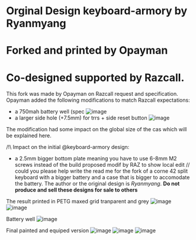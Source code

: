 # Orginal Design keyboard-armory by Ryanmyang
# Forked and printed by Opayman 
# Co-designed supported by Razcall.
This fork was made by Opayman on Razcall request and specification.
Opayman added the following modifications to match Razcall expectations:
  - a 750mah battery well (spec 
![image](https://github.com/Opayman/keyboard-armory-battery-/assets/77932065/44831d98-12bb-48a7-8cf7-853f9304d150)
  - a larger side hole (+7.5mm) for trrs + side reset button
![image](https://github.com/Opayman/keyboard-armory-battery-/assets/77932065/89cd3711-8feb-42e2-8739-8ba924f1f586)


The modification had some impact on the global size of the cas which will be explained here.

/!\ Impact on the initial @keyboard-armory design:
  - a 2.5mm bigger bottom plate meaning you have to use 6-8mm M2 screws instead of the build proposed
modif by RAZ to show local edit
// could you please help write the read me for the fork of a corne 42 split keyboard with a bigger battery and a case that is bigger to accomodate the battery. The author or the original design is _Ryanmyang_.
**Do not produce and sell these designs for sale to others**

The result printed in PETG maxed grid tranparent and grey
![image](https://github.com/Opayman/keyboard-armory-battery-/assets/77932065/b164eb42-a0e6-4a3e-b41e-395fb3550b46)
![image](https://github.com/Opayman/keyboard-armory-battery-/assets/77932065/7b4c7bbe-f106-4b2e-a8a0-4524b4335d05)

Battery well 
![image](https://github.com/Opayman/keyboard-armory-battery-/assets/77932065/8ecf7208-f531-49b2-aaf7-32f6f8258d28)

Final painted and equiped version
![image](https://github.com/Opayman/keyboard-armory-battery-/assets/77932065/7b53ea9d-e4a3-4865-b37b-6714115054a7)
![image](https://github.com/Opayman/keyboard-armory-battery-/assets/77932065/3d280891-50c9-4b3e-a173-70e8a6770e68)
![image](https://github.com/Opayman/keyboard-armory-battery-/assets/77932065/2d2fe817-4e63-4e6a-be00-14e8d79b9d2b)


